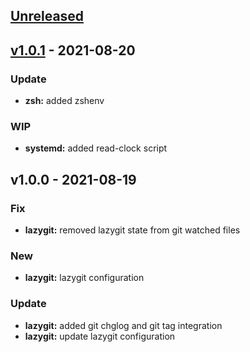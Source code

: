 <a name="unreleased"></a>
## [Unreleased]


<a name="v1.0.1"></a>
## [v1.0.1] - 2021-08-20
### Update
- **zsh:** added zshenv

### WIP
- **systemd:** added read-clock script


<a name="v1.0.0"></a>
## v1.0.0 - 2021-08-19
### Fix
- **lazygit:** removed lazygit state from git watched files

### New
- **lazygit:** lazygit configuration

### Update
- **lazygit:** added git chglog and git tag integration
- **lazygit:** update lazygit configuration


[Unreleased]: https://github.com/tigorlazuardi/dotfiles/compare/v1.0.1...HEAD
[v1.0.1]: https://github.com/tigorlazuardi/dotfiles/compare/v1.0.0...v1.0.1

